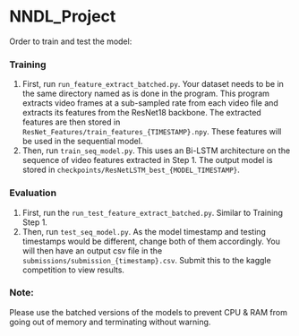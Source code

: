 # NNDL_Project 

Order to train and test the model:

### Training
1. First, run ```run_feature_extract_batched.py```. Your dataset needs to be in the same directory named as is done in the program. This program extracts video frames at a sub-sampled rate from each video file and extracts its features from the ResNet18 backbone. The extracted features are then stored in ```ResNet_Features/train_features_{TIMESTAMP}.npy```. These features will be used in the sequential model. 
2. Then, run ```train_seq_model.py```. This uses an Bi-LSTM architecture on the sequence of video features extracted in Step 1. The output model is stored in ```checkpoints/ResNetLSTM_best_{MODEL_TIMESTAMP}```. 

### Evaluation
1. First, run the ```run_test_feature_extract_batched.py```. Similar to Training Step 1.
2. Then, run ```test_seq_model.py```. As the model timestamp and testing timestamps would be different, change both of them accordingly. You will then have an output csv file in the ```submissions/submission_{timestamp}.csv```. Submit this to the kaggle competition to view results. 

### Note: 

Please use the batched versions of the models to prevent CPU & RAM from going out of memory and terminating without warning. 